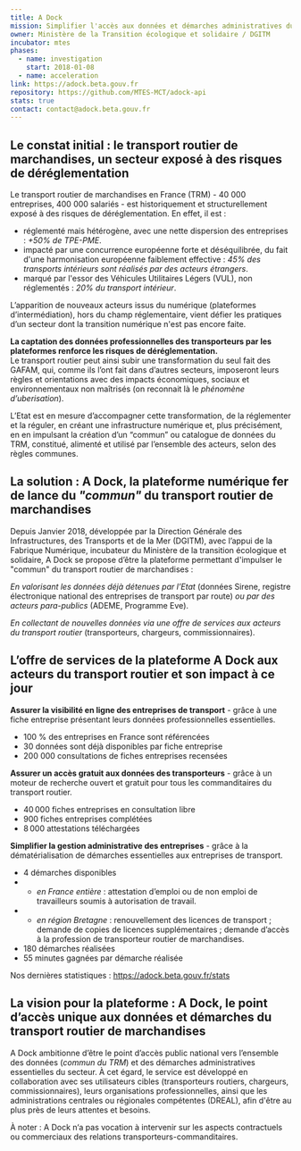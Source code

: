 ```yaml
---
title: A Dock
mission: Simplifier l'accès aux données et démarches administratives du transport routier de marchandises 
owner: Ministère de la Transition écologique et solidaire / DGITM
incubator: mtes
phases:
  - name: investigation
    start: 2018-01-08
  - name: acceleration
link: https://adock.beta.gouv.fr
repository: https://github.com/MTES-MCT/adock-api
stats: true
contact: contact@adock.beta.gouv.fr
---
```


## Le constat initial : le transport routier de marchandises, un secteur exposé à des risques de déréglementation

Le transport routier de marchandises en France (TRM) - 40 000 entreprises, 400 000 salariés -  est historiquement et structurellement exposé à des risques de déréglementation. En effet, il est : 

- réglementé mais hétérogène, avec une nette dispersion des entreprises : *+50% de TPE-PME*.   
- impacté par une concurrence européenne forte et déséquilibrée, du fait d'une harmonisation européenne faiblement effective : *45% des transports intérieurs sont réalisés par des acteurs étrangers*.  
- marqué par l'essor des Véhicules Utilitaires Légers (VUL), non réglementés : *20% du transport intérieur*.

L’apparition de nouveaux acteurs issus du numérique (plateformes d’intermédiation), hors du champ réglementaire, vient défier les pratiques d’un secteur dont la transition numérique n'est pas encore faite.  

**La captation des données professionnelles des transporteurs par les plateformes renforce les risques de déréglementation.**  
Le transport routier peut ainsi subir une transformation du seul fait des GAFAM, qui, comme ils l’ont fait dans d’autres secteurs, imposeront leurs règles et orientations avec des impacts économiques, sociaux et environnementaux non maîtrisés (on reconnait là le *phénomène d’uberisation*).

L’Etat est en mesure d’accompagner cette transformation, de la réglementer et la réguler, en créant une infrastructure numérique et, plus précisément, en en impulsant la création d’un “commun” ou catalogue de données du TRM, constitué, alimenté et utilisé par l’ensemble des  acteurs, selon des règles communes.  


## La solution : A Dock, la plateforme numérique fer de lance du *"commun"* du transport routier de marchandises

Depuis Janvier 2018, développée par la Direction Générale des Infrastructures, des Transports et de la Mer (DGITM), avec l’appui de la Fabrique Numérique, incubateur du Ministère de la transition écologique et solidaire,  A Dock se propose d’être la plateforme permettant d'impulser le "commun" du transport routier de marchandises :

*En valorisant les données déjà détenues par l’Etat* (données Sirene, registre électronique national des entreprises de transport par route) *ou par des acteurs para-publics* (ADEME, Programme Eve).

*En collectant de nouvelles données via une offre de services aux acteurs du transport routier* (transporteurs, chargeurs, commissionnaires).


## L’offre de services de la plateforme A Dock aux acteurs du transport routier et son impact à ce jour ##

**Assurer la visibilité en ligne des entreprises de transport** - grâce à une fiche entreprise présentant leurs données professionnelles essentielles.
- 100 % des entreprises en France sont référencées
- 30 données sont déjà disponibles par fiche entreprise
- 200 000 consultations de fiches entreprises recensées

**Assurer un accès gratuit aux données des transporteurs** - grâce à un moteur de recherche ouvert et gratuit pour tous les commanditaires du transport routier.
- 40 000 fiches entreprises en consultation libre
- 900 fiches entreprises complétées
- 8 000 attestations téléchargées

**Simplifier la gestion administrative des entreprises** - grâce à la dématérialisation de démarches essentielles aux entreprises de transport.
- 4 démarches disponibles
- *  *en France entière* : attestation d’emploi ou de non emploi de travailleurs soumis à autorisation de travail.
- *  *en région Bretagne* : renouvellement des licences de transport ; demande de copies de licences supplémentaires ; demande d’accès à la profession de transporteur routier de marchandises.
- 180 démarches réalisées
- 55 minutes gagnées par démarche réalisée

Nos dernières statistiques : https://adock.beta.gouv.fr/stats


## La vision pour la plateforme : A Dock, le point d’accès unique aux données et démarches du transport routier de marchandises ##

A Dock ambitionne d’être le point d’accès public national vers l’ensemble des données (*commun du TRM*) et des démarches administratives essentielles du secteur.
À cet égard, le service est développé en collaboration avec ses utilisateurs cibles (transporteurs routiers, chargeurs, commissionnaires), leurs organisations professionnelles, ainsi que les administrations centrales ou régionales compétentes (DREAL), afin d'être au plus près de leurs attentes et besoins.

À  noter : A Dock n‘a pas vocation à intervenir sur les aspects contractuels ou commerciaux des relations transporteurs-commanditaires.

